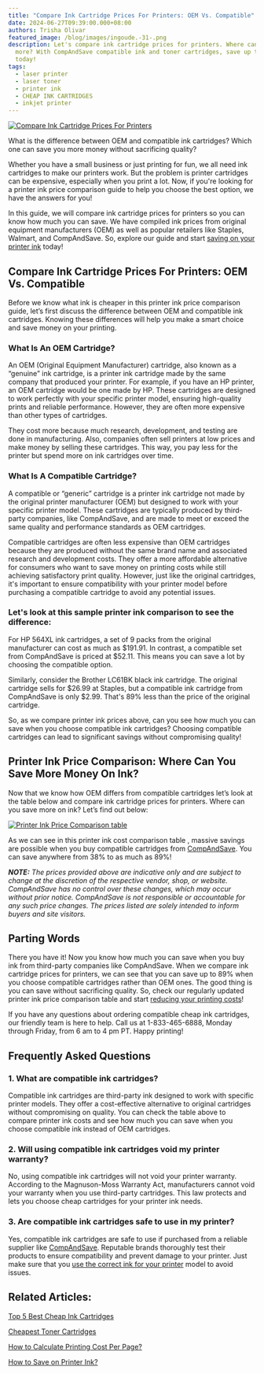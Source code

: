 ```yaml
---
title: "Compare Ink Cartridge Prices For Printers: OEM Vs. Compatible"
date: 2024-06-27T09:39:00.000+08:00
authors: Trisha Olivar
featured_image: /blog/images/ingoude.-31-.png
description: Let's compare ink cartridge prices for printers. Where can you save
  more? With CompAndSave compatible ink and toner cartridges, save up to 89%
  today!
tags:
  - laser printer
  - laser toner
  - printer ink
  - CHEAP INK CARTRIDGES
  - inkjet printer
---
```

[![Compare Ink Cartridge Prices For Printers](/blog/images/ingoude.-31-.png "Compare Ink Cartridge Prices For Printers")](/blog/images/ingoude.-31-.png)

What is the difference between OEM and compatible ink cartridges? Which one can save you more money without sacrificing quality?

Whether you have a small business or just printing for fun, we all need ink cartridges to make our printers work. But the problem is printer cartridges can be expensive, especially when you print a lot. Now, if you're looking for a printer ink price comparison guide to help you choose the best option, we have the answers for you!

In this guide, we will compare ink cartridge prices for printers so you can know how much you can save. We have compiled ink prices from original equipment manufacturers (OEM) as well as popular retailers like Staples, Walmart, and CompAndSave. So, explore our guide and start [saving on your printer ink](https://www.compandsave.com/top-10-tips-on-how-to-save-on-printer-ink) today!

## Compare Ink Cartridge Prices For Printers: OEM Vs. Compatible

Before we know what ink is cheaper in this printer ink price comparison guide, let’s first discuss the difference between OEM and compatible ink cartridges. Knowing these differences will help you make a smart choice and save money on your printing.

### What Is An OEM Cartridge?

An OEM (Original Equipment Manufacturer) cartridge, also known as a “genuine” ink cartridge, is a printer ink cartridge made by the same company that produced your printer. For example, if you have an HP printer, an OEM cartridge would be one made by HP. These cartridges are designed to work perfectly with your specific printer model, ensuring high-quality prints and reliable performance. However, they are often more expensive than other types of cartridges.

They cost more because much research, development, and testing are done in manufacturing. Also, companies often sell printers at low prices and make money by selling these cartridges. This way, you pay less for the printer but spend more on ink cartridges over time.

### What Is A Compatible Cartridge?

A compatible or “generic” cartridge is a printer ink cartridge not made by the original printer manufacturer (OEM) but designed to work with your specific printer model. These cartridges are typically produced by third-party companies, like CompAndSave, and are made to meet or exceed the same quality and performance standards as OEM cartridges.

Compatible cartridges are often less expensive than OEM cartridges because they are produced without the same brand name and associated research and development costs. They offer a more affordable alternative for consumers who want to save money on printing costs while still achieving satisfactory print quality. However, just like the original cartridges, it's important to ensure compatibility with your printer model before purchasing a compatible cartridge to avoid any potential issues.

### Let's look at this sample printer ink comparison to see the difference:

For HP 564XL ink cartridges, a set of 9 packs from the original manufacturer can cost as much as $191.91. In contrast, a compatible set from CompAndSave is priced at $52.11. This means you can save a lot by choosing the compatible option.

Similarly, consider the Brother LC61BK black ink cartridge. The original cartridge sells for $26.99 at Staples, but a compatible ink cartridge from CompAndSave is only $2.99. That's 89% less than the price of the original cartridge. 

So, as we compare printer ink prices above, can you see how much you can save when you choose compatible ink cartridges? Choosing compatible cartridges can lead to significant savings without compromising quality!

## Printer Ink Price Comparison: Where Can You Save More Money On Ink?

Now that we know how OEM differs from compatible cartridges let’s look at the table below and compare ink cartridge prices for printers. Where can you save more on ink? Let’s find out below: 

[![Printer Ink Price Comparison table](/blog/images/screenshot-2024-06-27-at-9.49.24 am.png "Printer Ink Price Comparison Table")](/blog/images/screenshot-2024-06-27-at-9.49.24 am.png)

As we can see in this printer ink cost comparison table , massive savings are possible when you buy compatible cartridges from [CompAndSave](https://www.compandsave.com/). You can save anywhere from 38% to as much as 89%!

***NOTE:** The prices provided above are indicative only and are subject to change at the discretion of the respective vendor, shop, or website. CompAndSave has no control over these changes, which may occur without prior notice. CompAndSave is not responsible or accountable for any such price changes. The prices listed are solely intended to inform buyers and site visitors.*

## Parting Words

There you have it! Now you know how much you can save when you buy ink from third-party companies like CompAndSave. When we compare ink cartridge prices for printers, we can see that you can save up to 89% when you choose compatible cartridges rather than OEM ones. The good thing is you can save without sacrificing quality. So, check our regularly updated printer ink price comparison table and start [reducing your printing costs](https://www.compandsave.com/how-to-reduce-printing-costs)!

If you have any questions about ordering compatible cheap ink cartridges, our friendly team is here to help. Call us at 1-833-465-6888, Monday through Friday, from 6 am to 4 pm PT. Happy printing!

## Frequently Asked Questions

### 1. What are compatible ink cartridges?

Compatible ink cartridges are third-party ink designed to work with specific printer models. They offer a cost-effective alternative to original cartridges without compromising on quality. You can check the table above to compare printer ink costs and see how much you can save when you choose compatible ink instead of OEM cartridges.

###  2. Will using compatible ink cartridges void my printer warranty?

No, using compatible ink cartridges will not void your printer warranty. According to the Magnuson-Moss Warranty Act, manufacturers cannot void your warranty when you use third-party cartridges. This law protects and lets you choose cheap cartridges for your printer ink needs. 

### 3. Are compatible ink cartridges safe to use in my printer?

Yes, compatible ink cartridges are safe to use if purchased from a reliable supplier like [CompAndSave](https://www.compandsave.com/). Reputable brands thoroughly test their products to ensure compatibility and prevent damage to your printer. Just make sure that you [use the correct ink for your printer](https://www.compandsave.com/what-ink-does-my-printer-use) model to avoid issues.

## Related Articles:

[Top 5 Best Cheap Ink Cartridges](https://www.compandsave.com/top-5-best-cheap-printer-ink-cartridges)

[Cheapest Toner Cartridges](https://www.compandsave.com/top-5-cheap-toner-cartridges)

[How to Calculate Printing Cost Per Page?](https://www.compandsave.com/how-to-calculate-printing-cost-per-page)

[How to Save on Printer Ink?](https://www.compandsave.com/top-10-tips-on-how-to-save-on-printer-ink)
